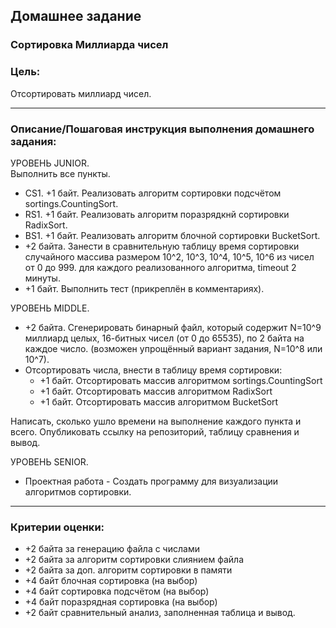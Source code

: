 ## Домашнее задание

### Сортировка Миллиарда чисел
### Цель:

Отсортировать миллиард чисел.
<hr>

### Описание/Пошаговая инструкция выполнения домашнего задания:

УРОВЕНЬ JUNIOR.<br>
Выполнить все пункты.
* CS1. +1 байт. Реализовать алгоритм сортировки подсчётом sortings.CountingSort.
* RS1. +1 байт. Реализовать алгоритм поразрядкнй сортировки RadixSort.
* BS1. +1 байт. Реализовать алгоритм блочной сортировки BucketSort.
* +2 байта. Занести в сравнительную таблицу время сортировки
случайного массива размером 10^2, 10^3, 10^4, 10^5, 10^6 из чисел от 0 до 999.
для каждого реализованного алгоритма, timeout 2 минуты.
* +1 байт. Выполнить тест (прикреплён в комментариях).


УРОВЕНЬ MIDDLE.<br>
* +2 байта. Сгенерировать бинарный файл, который содержит N=10^9 миллиард целых, 16-битных чисел (от 0 до 65535), по 2 байта на каждое число.
(возможен упрощённый вариант задания, N=10^8 или 10^7).
* Отсортировать числа, внести в таблицу время сортировки:
   * +1 байт. Отсортировать массив алгоритмом sortings.CountingSort
   * +1 байт. Отсортировать массив алгоритмом RadixSort
   * +1 байт. Отсортировать массив алгоритмом BucketSort

Написать, сколько ушло времени на выполнение каждого пункта и всего.
Опубликовать ссылку на репозиторий, таблицу сравнения и вывод.

УРОВЕНЬ SENIOR.<br>
* Проектная работа - Создать программу для визуализации алгоритмов сортировки.
<hr>

### Критерии оценки:
* +2 байта за генерацию файла с числами
* +2 байта за алгоритм сортировки слиянием файла
* +2 байта за доп. алгоритм сортировки в памяти
* +4 байт блочная сортировка (на выбор)
* +4 байт сортировка подсчётом (на выбор)
* +4 байт поразрядная сортировка (на выбор)
* +2 байт сравнительный анализ, заполненная таблица и вывод.
